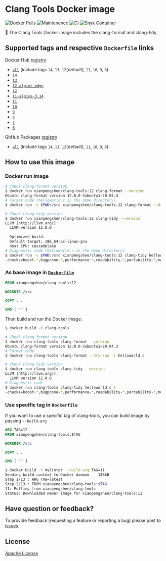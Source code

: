 # Clang Tools Docker image

[![Docker Pulls](https://img.shields.io/docker/pulls/xianpengshen/clang-tools)](https://hub.docker.com/r/xianpengshen/clang-tools)
![Maintenance](https://img.shields.io/maintenance/yes/2022)
[![CI](https://github.com/shenxianpeng/clang-tools/actions/workflows/build-test-publish.yml/badge.svg)](https://github.com/shenxianpeng/clang-tools/actions/workflows/build-test-publish.yml)
[![Snyk Container](https://github.com/shenxianpeng/clang-tools/actions/workflows/snyk-container-analysis.yml/badge.svg)](https://github.com/shenxianpeng/clang-tools/actions/workflows/snyk-container-analysis.yml)

🐳 The Clang Tools Docker image includes the clang-format and clang-tidy.

## Supported tags and respective `Dockerfile` links

Docker Hub [registry](https://hub.docker.com/r/xianpengshen/clang-tools)

* [`all`](https://github.com/shenxianpeng/clang-tools/blob/master/all/Dockerfile) (include tags `14`, `13`, `12`(default), `11`, `10`, `9`, `8`)
* [`14`](https://github.com/shenxianpeng/clang-tools/blob/master/14/Dockerfile)
* [`13`](https://github.com/shenxianpeng/clang-tools/blob/master/13/Dockerfile)
* [`12-alpine-edge`](https://github.com/shenxianpeng/clang-tools/blob/master/12/alpine-edge/Dockerfile)
* [`12`](https://github.com/shenxianpeng/clang-tools/blob/master/12/Dockerfile)
* [`11-alpine-3.14`](https://github.com/shenxianpeng/clang-tools/blob/master/11/alpine-3.14/Dockerfile)
* [`11`](https://github.com/shenxianpeng/clang-tools/blob/master/11/Dockerfile)
* [`10`](https://github.com/shenxianpeng/clang-tools/blob/master/10/Dockerfile)
* [`9`](https://github.com/shenxianpeng/clang-tools/blob/master/9/Dockerfile)
* [`8`](https://github.com/shenxianpeng/clang-tools/blob/master/8/Dockerfile)
* [`7`](https://github.com/shenxianpeng/clang-tools/blob/master/7/Dockerfile)
* [`6`](https://github.com/shenxianpeng/clang-tools/blob/master/6/Dockerfile)

GitHub Packages [registry](https://github.com/shenxianpeng/clang-tools/pkgs/container/clang-tools)

* [`all`](https://github.com/shenxianpeng/clang-tools/blob/master/all/Dockerfile) (include tags `14`, `13`, `12`(default), `11`, `10`, `9`, `8`)

## How to use this image

### Docker run image

```bash
# Check clang-format version
$ docker run xianpengshen/clang-tools:12 clang-format --version
Ubuntu clang-format version 12.0.0-3ubuntu1~20.04.4
# Format code (helloworld.c in the demo directory)
$ docker run -v $PWD:/src xianpengshen/clang-tools:12 clang-format --dry-run -i helloworld.c

# Check clang-tidy version
$ docker run xianpengshen/clang-tools:12 clang-tidy --version
LLVM (http://llvm.org/):
  LLVM version 12.0.0
  
  Optimized build.
  Default target: x86_64-pc-linux-gnu
  Host CPU: cascadelake
# Diagnostic code (helloworld.c in the demo directory)
$ docker run -v $PWD:/src xianpengshen/clang-tools:12 clang-tidy helloworld.c \
-checks=boost-*,bugprone-*,performance-*,readability-*,portability-*,modernize-*,clang-analyzer-cplusplus-*,clang-analyzer-*,cppcoreguidelines-*
```

### As base image in [`Dockerfile`](https://github.com/shenxianpeng/clang-tools/blob/master/demo/Dockerfile)

```Dockerfile
FROM xianpengshen/clang-tools:12

WORKDIR /src

COPY . .

CMD [ "" ]
```

Then build and run the Docker image:

```bash
$ docker build -t clang-tools .

# Check clang-format version
$ docker run clang-tools clang-format --version
Ubuntu clang-format version 12.0.0-3ubuntu1~20.04.3
# Format code
$ docker run clang-tools clang-format --dry-run -i helloworld.c

# Check clang-tidy version
$ docker run clang-tools clang-tidy --version
LLVM (http://llvm.org/):
  LLVM version 12.0.0
# Diagnostic code
$ docker run clang-tools clang-tidy helloworld.c \
-checks=boost-*,bugprone-*,performance-*,readability-*,portability-*,modernize-*,clang-analyzer-cplusplus-*,clang-analyzer-*,cppcoreguidelines-*
```

### Use specific tag in `Dockerfile` 

If you want to use a specific tag of clang-tools, you can build image by passing `--build-arg`

```Dockerfile
ARG TAG=12
FROM xianpengshen/clang-tools:$TAG

WORKDIR /src

COPY . .

CMD [ "" ]
```

```bash
$ docker build -t mylinter --build-arg TAG=11 .
Sending build context to Docker daemon    148kB
Step 1/13 : ARG TAG=latest
Step 2/13 : FROM xianpengshen/clang-tools:$TAG
11: Pulling from xianpengshen/clang-tools
Status: Downloaded newer image for xianpengshen/clang-tools:11
```

## Have question or feedback?

To provide feedback (requesting a feature or reporting a bug) please post to [issues](https://github.com/shenxianpeng/clang-tools/issues).

## License

[Apache License](https://github.com/shenxianpeng/clang-tools/blob/master/LICENSE)
